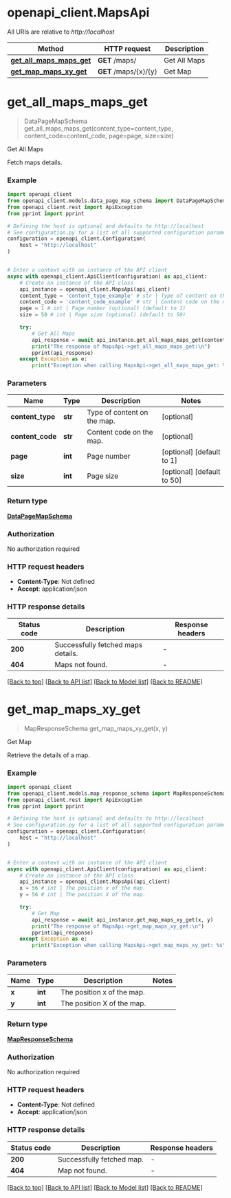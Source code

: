 # openapi_client.MapsApi

All URIs are relative to *http://localhost*

Method | HTTP request | Description
------------- | ------------- | -------------
[**get_all_maps_maps_get**](MapsApi.md#get_all_maps_maps_get) | **GET** /maps/ | Get All Maps
[**get_map_maps_xy_get**](MapsApi.md#get_map_maps_xy_get) | **GET** /maps/{x}/{y} | Get Map


# **get_all_maps_maps_get**
> DataPageMapSchema get_all_maps_maps_get(content_type=content_type, content_code=content_code, page=page, size=size)

Get All Maps

Fetch maps details.

### Example


```python
import openapi_client
from openapi_client.models.data_page_map_schema import DataPageMapSchema
from openapi_client.rest import ApiException
from pprint import pprint

# Defining the host is optional and defaults to http://localhost
# See configuration.py for a list of all supported configuration parameters.
configuration = openapi_client.Configuration(
    host = "http://localhost"
)


# Enter a context with an instance of the API client
async with openapi_client.ApiClient(configuration) as api_client:
    # Create an instance of the API class
    api_instance = openapi_client.MapsApi(api_client)
    content_type = 'content_type_example' # str | Type of content on the map. (optional)
    content_code = 'content_code_example' # str | Content code on the map. (optional)
    page = 1 # int | Page number (optional) (default to 1)
    size = 50 # int | Page size (optional) (default to 50)

    try:
        # Get All Maps
        api_response = await api_instance.get_all_maps_maps_get(content_type=content_type, content_code=content_code, page=page, size=size)
        print("The response of MapsApi->get_all_maps_maps_get:\n")
        pprint(api_response)
    except Exception as e:
        print("Exception when calling MapsApi->get_all_maps_maps_get: %s\n" % e)
```



### Parameters


Name | Type | Description  | Notes
------------- | ------------- | ------------- | -------------
 **content_type** | **str**| Type of content on the map. | [optional] 
 **content_code** | **str**| Content code on the map. | [optional] 
 **page** | **int**| Page number | [optional] [default to 1]
 **size** | **int**| Page size | [optional] [default to 50]

### Return type

[**DataPageMapSchema**](DataPageMapSchema.md)

### Authorization

No authorization required

### HTTP request headers

 - **Content-Type**: Not defined
 - **Accept**: application/json

### HTTP response details

| Status code | Description | Response headers |
|-------------|-------------|------------------|
**200** | Successfully fetched maps details. |  -  |
**404** | Maps not found. |  -  |

[[Back to top]](#) [[Back to API list]](../README.md#documentation-for-api-endpoints) [[Back to Model list]](../README.md#documentation-for-models) [[Back to README]](../README.md)

# **get_map_maps_xy_get**
> MapResponseSchema get_map_maps_xy_get(x, y)

Get Map

Retrieve the details of a map.

### Example


```python
import openapi_client
from openapi_client.models.map_response_schema import MapResponseSchema
from openapi_client.rest import ApiException
from pprint import pprint

# Defining the host is optional and defaults to http://localhost
# See configuration.py for a list of all supported configuration parameters.
configuration = openapi_client.Configuration(
    host = "http://localhost"
)


# Enter a context with an instance of the API client
async with openapi_client.ApiClient(configuration) as api_client:
    # Create an instance of the API class
    api_instance = openapi_client.MapsApi(api_client)
    x = 56 # int | The position x of the map.
    y = 56 # int | The position X of the map.

    try:
        # Get Map
        api_response = await api_instance.get_map_maps_xy_get(x, y)
        print("The response of MapsApi->get_map_maps_xy_get:\n")
        pprint(api_response)
    except Exception as e:
        print("Exception when calling MapsApi->get_map_maps_xy_get: %s\n" % e)
```



### Parameters


Name | Type | Description  | Notes
------------- | ------------- | ------------- | -------------
 **x** | **int**| The position x of the map. | 
 **y** | **int**| The position X of the map. | 

### Return type

[**MapResponseSchema**](MapResponseSchema.md)

### Authorization

No authorization required

### HTTP request headers

 - **Content-Type**: Not defined
 - **Accept**: application/json

### HTTP response details

| Status code | Description | Response headers |
|-------------|-------------|------------------|
**200** | Successfully fetched map. |  -  |
**404** | Map not found. |  -  |

[[Back to top]](#) [[Back to API list]](../README.md#documentation-for-api-endpoints) [[Back to Model list]](../README.md#documentation-for-models) [[Back to README]](../README.md)

